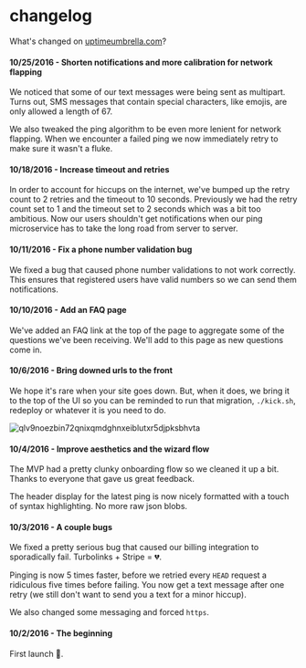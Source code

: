 # changelog

What's changed on [uptimeumbrella.com](https://uptimeumbrella.com)?

#### 10/25/2016 - Shorten notifications and more calibration for network flapping

We noticed that some of our text messages were being sent as multipart.
Turns out, SMS messages that contain special characters, like emojis, are only allowed a length of 67.

We also tweaked the ping algorithm to be even more lenient for network flapping.
When we encounter a failed ping we now immediately retry to make sure it wasn't a fluke.

#### 10/18/2016 - Increase timeout and retries

In order to account for hiccups on the internet, we've bumped up the retry count to 2 retries and the timeout to 10 seconds.
Previously we had the retry count set to 1 and the timeout set to 2 seconds which was a bit too ambitious.
Now our users shouldn't get notifications when our ping microservice has to take the long road from server to server.

#### 10/11/2016 - Fix a phone number validation bug

We fixed a bug that caused phone number validations to not work correctly.
This ensures that registered users have valid numbers so we can send them notifications.

#### 10/10/2016 - Add an FAQ page

We've added an FAQ link at the top of the page to aggregate some of the questions we've been receiving. We'll add to this page as new questions come in.

#### 10/6/2016 - Bring downed urls to the front

We hope it's rare when your site goes down.
But, when it does, we bring it to the top of the UI so you can be reminded to run that migration, `./kick.sh`, redeploy or whatever it is you need to do.

![qlv9noezbin72qnixqmdghnxeiblutxr5djpksbhvta](https://cloud.githubusercontent.com/assets/1424573/19172033/0cbac19e-8bdd-11e6-8ff2-9a4de6446b70.png)

#### 10/4/2016 - Improve aesthetics and the wizard flow

The MVP had a pretty clunky onboarding flow so we cleaned it up a bit.
Thanks to everyone that gave us great feedback.

The header display for the latest ping is now nicely formatted with a touch of syntax highlighting.
No more raw json blobs.

#### 10/3/2016 - A couple bugs

We fixed a pretty serious bug that caused our billing integration to sporadically fail.
Turbolinks + Stripe = 💔.

Pinging is now 5 times faster, before we retried every `HEAD` request a ridiculous five times before failing.
You now get a text message after one retry (we still don't want to send you a text for a minor hiccup).

We also changed some messaging and forced `https`.

#### 10/2/2016 - The beginning

First launch 🚀.
